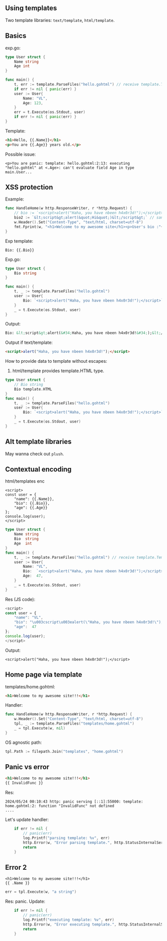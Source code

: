 ## Using templates

Two template libraries: `text/template`, `html/template`.

## Basics 

exp.go:
```go 
type User struct {
	Name string
    Age int
}

func main() {
	t, err := template.ParseFiles("hello.gohtml") // receive template.Template(s)
	if err != nil { panic(err) }
	user := User{
		Name: "VL",
        Age: 123,
	}
	err = t.Execute(os.Stdout, user)
	if err != nil { panic(err) }
}
```

Template:
```html
<h1>Hello, {{.Name}}</h1>
<p>You are {{.Age}} years old.</p>
```
Possible issue:
```
<p>You are panic: template: hello.gohtml:2:13: executing "hello.gohtml" at <.Age>: can't evaluate field Age in type main.User...
```

## XSS protection

Example:
```go
func HandleHome(w http.ResponseWriter, r *http.Request) {
	// bio := `<script>alert("Haha, you have nbeen h4x0r3d!");</script>`
    bio2 := `&lt;script&gt;alert(&quot;Hi&quot;)&lt;/script&gt;` // sanitized version
	w.Header().Set("Content-Type", "text/html, charset=utf-8")
	fmt.Fprint(w, "<h1>Welcome to my awesome site</h1><p>User's bio :"+bio2+"</p>")
}
```
Exp template:
```
Bio: {{.Bio}}
```
Exp.go:
```go
type User struct {
	Bio string
}

func main() {
	t, _ := template.ParseFiles("hello.gohtml") 
	user := User{
		Bio: `<script>alert("Haha, you have nbeen h4x0r3d!");</script>`,
	}
	_ = t.Execute(os.Stdout, user)
}
```
Output:
```html
Bio: &lt;script&gt;alert(&#34;Haha, you have nbeen h4x0r3d!&#34;);&lt;/script&gt;
```
Output if text/template:
```html
<script>alert("Haha, you have nbeen h4x0r3d!");</script>
```

How to provide data to template without escapes: 
1. html/template provides template.HTML type.
```go 
type User struct {
	// Bio string
	Bio template.HTML
}
func main() {
	t, _ := template.ParseFiles("hello.gohtml") 
	user := User{
		Bio: `<script>alert("Haha, you have nbeen h4x0r3d!");</script>`,
	}
	_ = t.Execute(os.Stdout, user)
}
```

## Alt template libraries 

May wanna check out `plush`. 

## Contextual encoding 
html/templates enc
```
<script>
const user = {
    "name": {{.Name}},
    "bio": {{.Bio}},
    "age": {{.Age}}
};
console.log(user);
</script>
```

```go
type User struct {
	Name string
	Bio  string
	Age  int
}
func main() {
	t, _ := template.ParseFiles("hello.gohtml") // receive template.Template(s)
	user := User{
		Name: "VL",
		Bio:  `<script>alert("Haha, you have nbeen h4x0r3d!");</script>`,
		Age:  47,
	}
	_ = t.Execute(os.Stdout, user)
}
```
Res (JS code): 
```javascript
<script>
const user = {
    "name": "VL",
    "bio": "\u003cscript\u003ealert(\"Haha, you have nbeen h4x0r3d!\");\u003c/script\u003e",
    "age":  47 
};
console.log(user);
</script>
```
Output: 
```
<script>alert("Haha, you have nbeen h4x0r3d!");</script>
```

## Home page via template 

templates/home.gohtml:
```html
<h1>Welcome to my awesome site!!!</h1>
```
Handler: 
```go
func HandleHome(w http.ResponseWriter, r *http.Request) {
	w.Header().Set("Content-Type", "text/html, charset=utf-8")
	tpl, _ := template.ParseFiles("templates/home.gohtml")
	_ = tpl.Execute(w, nil)
}
```
OS agnostic path:
```go
tpl.Path := filepath.Join("templates", "home.gohtml")
```
## Panic vs error 
```html
<h1>Welcome to my awesome site!!!</h1>
{{ InvalidFunc }}
```
Res: 
```
2024/05/24 00:10:43 http: panic serving [::1]:55000: template: home.gohtml:2: function "InvalidFunc" not defined
....
```
Let's update handler: 
```go
	if err != nil {
		// panic(err)
		log.Printf("parsing template: %v", err)
		http.Error(w, "Error parsing template.", http.StatusInternalServerError) // shows in the browser, 500 
		return
	}
```

## Error 2 
```
<h1>Welcome to my awesome site!!!</h1>
{{ .Name }}
```
```go
err = tpl.Execute(w, "a string")
```
Res: panic.
Update: 
```go
	if err != nil {
		// panic(err)
		log.Printf("executing template: %v", err)
		http.Error(w, "Error executing template.", http.StatusInternalServerError)
		return
	}
```






